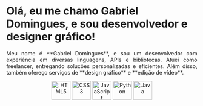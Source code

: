 # Olá, eu me chamo Gabriel Domingues, e sou desenvolvedor e designer gráfico!

<p align="justify">
  Meu nome é **Gabriel Domingues**, e sou um desenvolvedor com experiência em diversas linguagens, APIs e bibliotecas. Atuei como freelancer, entregando soluções personalizadas e eficientes. Além disso, também ofereço serviços de **design gráfico** e **edição de vídeo**.
</p>

<div align="center">
  <img src="https://cdn.jsdelivr.net/gh/devicons/devicon/icons/html5/html5-original.svg" alt="HTML5" width="50" height="50">
  <img src="https://cdn.jsdelivr.net/gh/devicons/devicon/icons/css3/css3-original.svg" alt="CSS3" width="50" height="50">
  <img src="https://cdn.jsdelivr.net/gh/devicons/devicon/icons/javascript/javascript-original.svg" alt="JavaScript" width="50" height="50">
  <img src="https://cdn.jsdelivr.net/gh/devicons/devicon/icons/python/python-original.svg" alt="Python" width="50" height="50">
  <img src="https://cdn.jsdelivr.net/gh/devicons/devicon/icons/java/java-original.svg" alt="Java" width="50" height="50">
</div>
